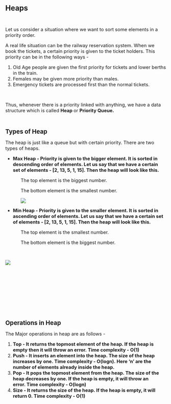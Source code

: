 <div _ngcontent-serverapp-c318="" class="body-text p-24"><p><span style="font-size:17pt;"><strong>Heaps</strong></span></p><p>&nbsp;</p><p><span style="font-size:11pt;">Let us consider a situation where we want to sort some elements in a priority order.&nbsp;</span></p><p><span style="font-size:11pt;">A real life situation can be the railway reservation system. When we book the tickets, a certain priority is given to the ticket holders. This priority can be in the following ways -&nbsp;</span></p><ol><li><span style="font-size:11pt;">Old Age people are given the first priority for tickets and lower berths in the train.</span></li><li><span style="font-size:11pt;">Females may be given more priority than males.</span></li><li><span style="font-size:11pt;">Emergency tickets are processed first than the normal tickets.</span></li></ol><p>&nbsp;</p><p><span style="font-size:11pt;">Thus, whenever there is a priority linked with anything, we have a data structure which is called&nbsp;<strong>Heap&nbsp;</strong>or&nbsp;<strong>Priority Queue.</strong></span></p><p>&nbsp;</p><p><span style="font-size:13.999999999999998pt;"><strong>Types of Heap</strong></span></p><p><span style="font-size:11pt;">The heap is just like a queue but with certain priority. There are two types of heaps.</span></p><ul><li><span style="font-size:11pt;"><strong>Max Heap -&nbsp;Priority is given to the bigger element. It is sorted in descending order of elements. Let us say that we have a certain set of elements - [2, 13, 5, 1, 15]. Then the heap will look like this.&nbsp;</strong></span></li></ul><p style="margin-left:36pt;"><span style="font-size:11pt;">The top element is the biggest number.</span></p><p style="margin-left:36pt;"><span style="font-size:11pt;">The bottom element is the smallest number.</span></p><p style="margin-left:36pt;"><span style="font-size:11pt;"><img src="https://files.codingninjas.in/article_images/introduction-of-heaps-dsa-new-0-1702466342.webp"></span></p><ul><li><span style="font-size:11pt;"><strong>Min Heap -&nbsp;Priority is given to the smaller element. It is sorted in ascending order of elements. Let us say that we have a certain set of elements - [2, 13, 5, 1, 15]. Then the heap will look like this.</strong></span></li></ul><p style="margin-left:36pt;"><span style="font-size:11pt;">The top element is the smallest number.</span></p><p style="margin-left:36pt;"><span style="font-size:11pt;">The bottom element is the biggest number.&nbsp;</span></p><p>&nbsp;</p><p><img src="https://files.codingninjas.in/article_images/introduction-of-heaps-dsa-new-1-1702466342.webp"></p><p>&nbsp;</p><p>&nbsp;</p><p>&nbsp;</p><p>&nbsp;</p><p>&nbsp;</p><p><span style="font-size:13.999999999999998pt;"><strong>Operations in Heap</strong></span></p><p><span style="font-size:11pt;">The Major operations in heap are as follows -&nbsp;</span></p><ol><li><span style="font-size:11pt;"><strong>Top -&nbsp;It returns the topmost element of the heap. If the heap is empty then it will throw an error.&nbsp;Time complexity - O(1)</strong></span></li><li><span style="font-size:11pt;"><strong>Push -&nbsp;It inserts an element into the heap. The size of the heap increases by one.&nbsp;Time complexity - O(logn).&nbsp;Here ‘n’ are the number of elements already inside the heap.</strong></span></li><li><span style="font-size:11pt;"><strong>Pop -&nbsp;It pops the topmost element from the heap. The size of the heap decreases by one. If the heap is empty, it will throw an error.&nbsp;Time complexity - O(logn)</strong></span></li><li><span style="font-size:11pt;"><strong>Size -&nbsp;It returns the size of the heap. If the heap is empty, it will return 0.&nbsp;Time complexity - O(1)</strong></span></li></ol><p>&nbsp;</p><p>&nbsp;</p></div>